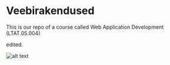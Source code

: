 # Veebirakendused
This is our repo of a course called Web Application Development (LTAT.05.004)

edited.

![alt text](https://preview.redd.it/coding-cat-is-raising-your-productivity-3-v0-dtkrm36qtnb81.png?width=640&crop=smart&auto=webp&s=fe95df5239e4525d22e898e8eb68268371b005bd)
